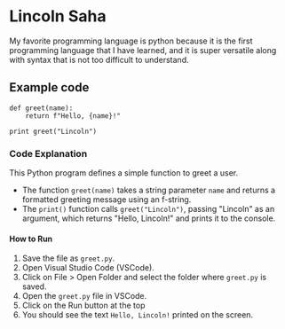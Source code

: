 # Lincoln Saha

My favorite programming language is python because it is the first programming language that I have learned, and it is super versatile along with syntax that is not too difficult to understand.

## Example code

```
def greet(name):
	return f"Hello, {name}!"

print greet("Lincoln")
```

### Code Explanation
This Python program defines a simple function to greet a user.

- The function `greet(name)` takes a string parameter `name` and returns a formatted greeting message using an f-string.
- The `print()` function calls `greet("Lincoln")`, passing "Lincoln" as an argument, which returns "Hello, Lincoln!" and prints it to the console.

#### How to Run
1. Save the file as `greet.py`.
2. Open Visual Studio Code (VSCode).
3. Click on File > Open Folder and select the folder where `greet.py` is saved.
4. Open the `greet.py` file in VSCode.
5. Click on the Run button at the top
6. You should see the text `Hello, Lincoln!` printed on the screen.
